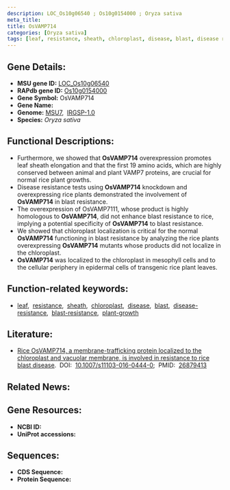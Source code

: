 ```yaml
---
description: LOC_Os10g06540 ; Os10g0154000 ; Oryza sativa
meta_title:
title: OsVAMP714
categories: [Oryza sativa]
tags: [leaf, resistance, sheath, chloroplast, disease, blast, disease resistance, blast resistance, plant growth]
---
```


## Gene Details:
- **MSU gene ID:** [LOC_Os10g06540](http://rice.uga.edu/cgi-bin/ORF_infopage.cgi?orf=LOC_Os10g06540)  
- **RAPdb gene ID:** [Os10g0154000](https://rapdb.dna.affrc.go.jp/locus/?name=Os10g0154000)  
- **Gene Symbol:** OsVAMP714
- **Gene Name:**
- **Genome:**  [MSU7](http://rice.uga.edu/),&nbsp;&nbsp;[IRGSP-1.0](https://rapdb.dna.affrc.go.jp/download/irgsp1.html)
- **Species:** *Oryza sativa*

## Functional Descriptions:
   - Furthermore, we showed that **OsVAMP714** overexpression promotes leaf sheath elongation and that the first 19 amino acids, which are highly conserved between animal and plant VAMP7 proteins, are crucial for normal rice plant growths.
   - Disease resistance tests using **OsVAMP714** knockdown and overexpressing rice plants demonstrated the involvement of **OsVAMP714** in blast resistance.
   - The overexpression of OsVAMP7111, whose product is highly homologous to **OsVAMP714**, did not enhance blast resistance to rice, implying a potential specificity of **OsVAMP714** to blast resistance.
   - We showed that chloroplast localization is critical for the normal **OsVAMP714** functioning in blast resistance by analyzing the rice plants overexpressing **OsVAMP714** mutants whose products did not localize in the chloroplast.
   - **OsVAMP714** was localized to the chloroplast in mesophyll cells and to the cellular periphery in epidermal cells of transgenic rice plant leaves.

## Function-related keywords:
   - [leaf](/tags/leaf/),&nbsp;&nbsp;[resistance](/tags/resistance/),&nbsp;&nbsp;[sheath](/tags/sheath/),&nbsp;&nbsp;[chloroplast](/tags/chloroplast/),&nbsp;&nbsp;[disease](/tags/disease/),&nbsp;&nbsp;[blast](/tags/blast/),&nbsp;&nbsp;[disease-resistance](/tags/disease-resistance/),&nbsp;&nbsp;[blast-resistance](/tags/blast-resistance/),&nbsp;&nbsp;[plant-growth](/tags/plant-growth/)

## Literature:
   - [Rice OsVAMP714, a membrane-trafficking protein localized to the chloroplast and vacuolar membrane, is involved in resistance to rice blast disease](https://www.doi.org/10.1007/s11103-016-0444-0).&nbsp;&nbsp;DOI:&nbsp;&nbsp;[10.1007/s11103-016-0444-0](https://www.doi.org/10.1007/s11103-016-0444-0);&nbsp;&nbsp;PMID:&nbsp;&nbsp;[26879413](https://pubmed.ncbi.nlm.nih.gov/26879413/)

## Related News:

## Gene Resources:
- **NCBI ID:**  []()
- **UniProt accessions:** [](https://www.uniprot.org/uniprotkb//entry)

## Sequences:
- **CDS Sequence:**
- **Protein Sequence:**
